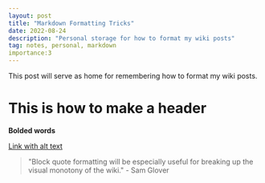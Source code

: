 ```yaml
---
layout: post
title: "Markdown Formatting Tricks"
date: 2022-08-24
description: "Personal storage for how to format my wiki posts"
tag: notes, personal, markdown
importance:3
---
```

This post will serve as home for remembering how to format my wiki posts.

# This is how to make a header 

**Bolded words**

[Link with alt text](https://www.youtube.com/watch?v=dQw4w9WgXcQ)

> "Block quote formatting will be especially useful for breaking up the visual monotony of the wiki." - Sam Glover
